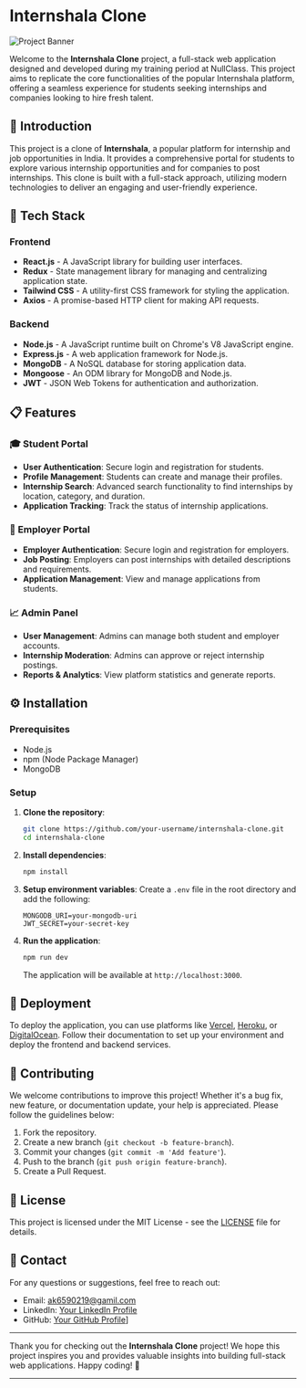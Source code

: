 

# Internshala Clone

![Project Banner](https://path-to-your-banner-image.com/banner.png)

Welcome to the **Internshala Clone** project, a full-stack web application designed and developed during my training period at NullClass. This project aims to replicate the core functionalities of the popular Internshala platform, offering a seamless experience for students seeking internships and companies looking to hire fresh talent.

## 🚀 Introduction

This project is a clone of **Internshala**, a popular platform for internship and job opportunities in India. It provides a comprehensive portal for students to explore various internship opportunities and for companies to post internships. This clone is built with a full-stack approach, utilizing modern technologies to deliver an engaging and user-friendly experience.

## 🔧 Tech Stack

### Frontend
- **React.js** - A JavaScript library for building user interfaces.
- **Redux** - State management library for managing and centralizing application state.
- **Tailwind CSS** - A utility-first CSS framework for styling the application.
- **Axios** - A promise-based HTTP client for making API requests.

### Backend
- **Node.js** - A JavaScript runtime built on Chrome's V8 JavaScript engine.
- **Express.js** - A web application framework for Node.js.
- **MongoDB** - A NoSQL database for storing application data.
- **Mongoose** - An ODM library for MongoDB and Node.js.
- **JWT** - JSON Web Tokens for authentication and authorization.

## 📋 Features

### 🎓 Student Portal
- **User Authentication**: Secure login and registration for students.
- **Profile Management**: Students can create and manage their profiles.
- **Internship Search**: Advanced search functionality to find internships by location, category, and duration.
- **Application Tracking**: Track the status of internship applications.

### 💼 Employer Portal
- **Employer Authentication**: Secure login and registration for employers.
- **Job Posting**: Employers can post internships with detailed descriptions and requirements.
- **Application Management**: View and manage applications from students.

### 📈 Admin Panel
- **User Management**: Admins can manage both student and employer accounts.
- **Internship Moderation**: Admins can approve or reject internship postings.
- **Reports & Analytics**: View platform statistics and generate reports.

## ⚙️ Installation

### Prerequisites
- Node.js
- npm (Node Package Manager)
- MongoDB

### Setup

1. **Clone the repository**:
   ```bash
   git clone https://github.com/your-username/internshala-clone.git
   cd internshala-clone
   ```

2. **Install dependencies**:
   ```bash
   npm install
   ```

3. **Setup environment variables**:
   Create a `.env` file in the root directory and add the following:
   ```
   MONGODB_URI=your-mongodb-uri
   JWT_SECRET=your-secret-key
   ```

4. **Run the application**:
   ```bash
   npm run dev
   ```

   The application will be available at `http://localhost:3000`.

## 🚀 Deployment

To deploy the application, you can use platforms like [Vercel](https://vercel.com/), [Heroku](https://www.heroku.com/), or [DigitalOcean](https://www.digitalocean.com/). Follow their documentation to set up your environment and deploy the frontend and backend services.

## 🤝 Contributing

We welcome contributions to improve this project! Whether it's a bug fix, new feature, or documentation update, your help is appreciated. Please follow the guidelines below:

1. Fork the repository.
2. Create a new branch (`git checkout -b feature-branch`).
3. Commit your changes (`git commit -m 'Add feature'`).
4. Push to the branch (`git push origin feature-branch`).
5. Create a Pull Request.

## 📜 License

This project is licensed under the MIT License - see the [LICENSE](LICENSE) file for details.

## 📧 Contact

For any questions or suggestions, feel free to reach out:

- Email: ak6590219@gamil.com
- LinkedIn: [Your LinkedIn Profile](www.linkedin.com/in/arif-khan-460a4b284)
- GitHub: [Your GitHub Profile]((https://github.com/arif6371))]

---

Thank you for checking out the **Internshala Clone** project! We hope this project inspires you and provides valuable insights into building full-stack web applications. Happy coding! 🎉

---

